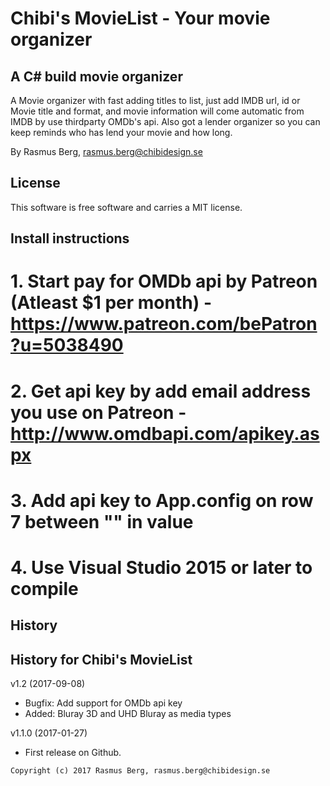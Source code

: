 Chibi's MovieList - Your movie organizer
========================================

## A C# build movie organizer

A Movie organizer with fast adding titles to list, just add IMDB url, id or Movie title and format, and movie information will come automatic from IMDB by use thirdparty OMDb's api.
Also got a lender organizer so you can keep reminds who has lend your movie and how long.

By Rasmus Berg, rasmus.berg@chibidesign.se


License
------------------

This software is free software and carries a MIT license.


Install instructions
--------------------

# 1. Start pay for OMDb api by Patreon (Atleast $1 per month) - https://www.patreon.com/bePatron?u=5038490
# 2. Get api key by add email address you use on Patreon - http://www.omdbapi.com/apikey.aspx
# 3. Add api key to App.config on row 7 between "" in value
# 4. Use Visual Studio 2015 or later to compile


History
-----------------------------------

## History for Chibi's MovieList

v1.2 (2017-09-08)

* Bugfix: Add support for OMDb api key
* Added: Bluray 3D and UHD Bluray as media types

v1.1.0 (2017-01-27)

* First release on Github.



```
Copyright (c) 2017 Rasmus Berg, rasmus.berg@chibidesign.se
```
